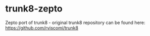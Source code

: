 trunk8-zepto
============

Zepto port of trunk8 - original trunk8 repository can be found here: https://github.com/rviscomi/trunk8